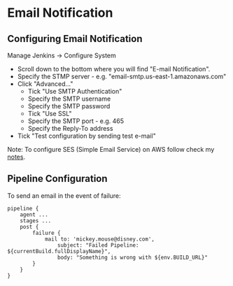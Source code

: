 # Email Notification

## Configuring Email Notification

Manage Jenkins -> Configure System

- Scroll down to the bottom where you will find "E-mail Notification".
- Specify the STMP server - e.g. "email-smtp.us-east-1.amazonaws.com"
- Click "Advanced..."
  - Tick "Use SMTP Authentication"
  - Specify the SMTP username
  - Specify the SMTP password
  - Tick "Use SSL"
  - Specify the SMTP port - e.g. 465
  - Specify the Reply-To address
- Tick "Test configuration by sending test e-mail"

Note: To configure SES (Simple Email Service) on AWS follow check my [notes](../../../Infrastructure/AWS/SES.md).



## Pipeline Configuration

To send an email in the event of failure:

```
pipeline {
    agent ...
    stages ...
    post {
        failure {
            mail to: 'mickey.mouse@disney.com',
                subject: "Failed Pipeline: ${currentBuild.fullDisplayName}",
                body: "Something is wrong with ${env.BUILD_URL}"
        }
    }
}
```

